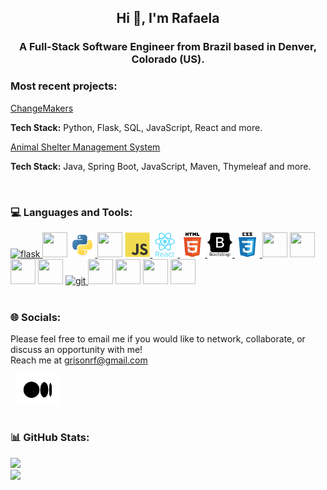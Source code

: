 <h2 align="center">Hi 👋, I'm Rafaela</h2>
<h3 align="center">A Full-Stack Software Engineer from Brazil based in Denver, Colorado (US).</h3>
<h3> Most recent projects: </h3>
<a href="https://github.com/GRISONRF/final-project-hackbright">ChangeMakers</a> <br>
<p><b>Tech Stack:</b> Python, Flask, SQL, JavaScript, React and more. </p>
<a href="https://github.com/GRISONRF/shelter">Animal Shelter Management System</a><br>
<p><b>Tech Stack:</b> Java, Spring Boot, JavaScript, Maven, Thymeleaf and more.</p>
<br>

<!-- <br>🔭 I'm curently working on [[ChangeMakers](https://github.com/GRISONRF/final-project-hackbright)].<br>👯 I’m looking to collaborate on open-source projects.<br>Reach out at grisonrf@gmail.com. -->

  
### 💻 Languages and Tools:
<p align="left"> 
<a href="https://flask.palletsprojects.com/" target="_blank" rel="noreferrer"> <img src="https://www.vectorlogo.zone/logos/pocoo_flask/pocoo_flask-icon.svg" alt="flask" width="40" height="40"/> </a>
<img src="https://cdn.jsdelivr.net/gh/devicons/devicon/icons/spring/spring-original.svg" width="40" height="40" />
<a href="https://www.python.org" target="_blank" rel="noreferrer"> <img src="https://raw.githubusercontent.com/devicons/devicon/master/icons/python/python-original.svg" alt="python" width="40" height="40"/> </a> 
<img src="https://cdn.jsdelivr.net/gh/devicons/devicon/icons/java/java-original-wordmark.svg" width="40" height="40" />  
<a href="https://developer.mozilla.org/en-US/docs/Web/JavaScript" target="_blank" rel="noreferrer"> <img src="https://raw.githubusercontent.com/devicons/devicon/master/icons/javascript/javascript-original.svg" alt="javascript" width="40" height="40"/> </a>  
<a href="https://reactjs.org/" target="_blank" rel="noreferrer"> <img src="https://raw.githubusercontent.com/devicons/devicon/master/icons/react/react-original-wordmark.svg" alt="react" width="40" height="40"/> </a> 
<!-- <a href="https://vuejs.org/" target="_blank" rel="noreferrer"> <img src="https://raw.githubusercontent.com/devicons/devicon/master/icons/vuejs/vuejs-original-wordmark.svg" alt="vuejs" width="40" height="40"/> </a> -->
<a href="https://www.w3.org/html/" target="_blank" rel="noreferrer"> <img src="https://raw.githubusercontent.com/devicons/devicon/master/icons/html5/html5-original-wordmark.svg" alt="html5" width="40" height="40"/> </a>
<a href="https://getbootstrap.com" target="_blank" rel="noreferrer"> <img src="https://raw.githubusercontent.com/devicons/devicon/master/icons/bootstrap/bootstrap-plain-wordmark.svg" alt="bootstrap" width="40" height="40"/> </a> 
<a href="https://www.w3schools.com/css/" target="_blank" rel="noreferrer"> <img src="https://raw.githubusercontent.com/devicons/devicon/master/icons/css3/css3-original-wordmark.svg" alt="css3" width="40" height="40"/> </a>           
<img src="https://cdn.jsdelivr.net/gh/devicons/devicon/icons/postgresql/postgresql-original.svg" width="40" height="40" />
<img src="https://cdn.jsdelivr.net/gh/devicons/devicon/icons/sqlalchemy/sqlalchemy-original.svg" width="40" height="40" />
<img src="https://cdn.jsdelivr.net/gh/devicons/devicon/icons/mongodb/mongodb-original-wordmark.svg" width="40" height="40"/>
<img src="https://cdn.jsdelivr.net/gh/devicons/devicon/icons/jquery/jquery-original.svg" width="40" height="40" />
<a href="https://git-scm.com/" target="_blank" rel="noreferrer"> <img src="https://www.vectorlogo.zone/logos/git-scm/git-scm-icon.svg" alt="git" width="40" height="40"/> </a>
<img src="https://cdn.jsdelivr.net/gh/devicons/devicon/icons/docker/docker-original.svg" width="40" height="40"/>
<img src="https://cdn.jsdelivr.net/gh/devicons/devicon/icons/intellij/intellij-original.svg" width="40" height="40"/>
<img src="https://cdn.jsdelivr.net/gh/devicons/devicon/icons/vscode/vscode-original.svg" width="40" height="40"/>
<img src="https://cdn.jsdelivr.net/gh/devicons/devicon/icons/trello/trello-plain.svg" width="40" height="40" />
            
<br>
<br>
  
### 🌐 Socials:
Please feel free to email me if you would like to network, collaborate, or discuss an opportunity with me!<br>
Reach me at [grisonrf@gmail.com](mailto:grisonrf@gmail.com)
<p align="left">
<a href="https://www.linkedin.com/in/rafaelagrison/" target="blank"><img align="center" src="https://github.com/mishmanners/MishManners/blob/master/socials/transparent-Linkedin-logo-icon.png" alt="" height="30" /></a>
<a href="https://twitter.com/grisonrf" target="blank"><img align="center" src="https://github.com/mishmanners/MishManners/blob/master/socials/twitter%20(2).png" title = "Twitter" alt="" height="30" /></a>
<a href="https://medium.com/@grisonrf" target="blank"><img align="center" src="https://github.com/Medium/medium-logos/blob/master/03_Symbol/01_Black/PNG/RGB/Medium-Symbol-Black-RGB%401x.png" title = "Medium" alt="" height="50" /></a>


<!-- [![LinkedIn](https://img.shields.io/badge/LinkedIn-0077B5?style=for-the-badge&logo=linkedin&logoColor=white)](https://linkedin.com/in/https://www.linkedin.com/in/rafaelagrison/) [![Twitter](https://img.shields.io/badge/Twitter-1DA1F2?style=for-the-badge&logo=twitter&logoColor=white)](https://twitter.com/rgrison) <a href = "mailto:grisonrf@gmail.com"><img src="https://img.shields.io/badge/Gmail-D14836?style=for-the-badge&logo=gmail&logoColor=white" target="_blank"></a> -->
<br>
<br>  
  


### 📊 GitHub Stats:

![](https://github-readme-stats.vercel.app/api?username=grisonrf&theme=onedark&hide_border=false&include_all_commits=false&count_private=true)<br/>
![](https://github-readme-stats.vercel.app/api/top-langs/?username=grisonrf&theme=onedark&hide_border=false&include_all_commits=true&count_private=true&layout=compact)

  
<!-- 
<div align="center">

<a href="https://github.com/grisonrf">
  <img height="180em" src="https://github-readme-stats.vercel.app/api?username=grisonrf&show_icons=true&theme=dracula&include_all_commits=false&count_private=false"/>
  <img height="180em" src="https://github-readme-stats.vercel.app/api/top-langs/?username=grisonrf&layout=compact&langs_count=7&theme=dracula"/>
</div> -->
<br>
<br>
<br>
  
<!-- ![Snake animation](https://github.com/grisonrf/grisonrf/blob/output/github-contribution-grid-snake.svg) -->
<!-- [![](https://visitcount.itsvg.in/api?id=GRISONRF&label=Profile%20Views&color=7&icon=5&pretty=false)](https://visitcount.itsvg.in)
 -->
